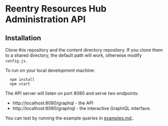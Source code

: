 # Reentry Resources Hub Administration API

## Installation

Clone this repository and the content directory repository. If you clone them to a shared directory, the default path will work, otherwise modify `config.js`.

To run on your local development machine:

````
  npm install
  npm start
````
The API server will listen on port 8080 and serve two endpoints:

- http://localhost:8080/graphql - the API
- http://localhost:8080/graphiql - the interactive GraphiQL interface. 

You can test by running the example queries in [examples.md](./examples.md).. 
